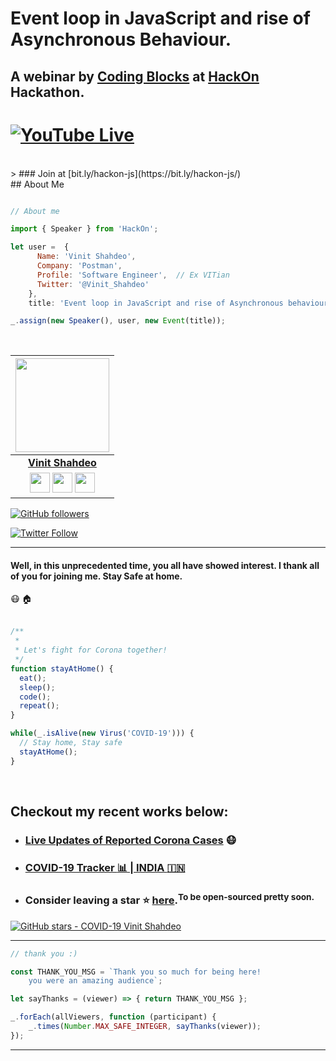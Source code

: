 # Event loop in JavaScript and rise of Asynchronous Behaviour.

## A webinar by [Coding Blocks](https://twitter.com/Vinit_Shahdeo/status/1251819929247993856) at [HackOn](https://twitter.com/Vinit_Shahdeo/status/1251819929247993856) Hackathon. 

# [![YouTube Live](https://img.shields.io/badge/YouTube-Live-tomato.svg?style=for-the-badge&logo=youtube)](https://bit.ly/hackon-js/)
<br>
> ### Join at [bit.ly/hackon-js](https://bit.ly/hackon-js/)

<br>
## About Me


```js

// About me

import { Speaker } from 'HackOn';

let user =  {
      Name: 'Vinit Shahdeo',
      Company: 'Postman',
      Profile: 'Software Engineer',  // Ex VITian
  	  Twitter: '@Vinit_Shahdeo'
	},
	title: 'Event loop in JavaScript and rise of Asynchronous behaviour';

_.assign(new Speaker(), user, new Event(title));

```

<br>

|                                                                                         <a href="https://fayz.in/stories/s/1522/0/?ckt_id=ZGL1ZGVk&title=story_of_vinit_shahdeo"><img src="https://raw.githubusercontent.com/vinitshahdeo/Water-Monitoring-System/master/assets/vinit-shahdeo.jpg" width=150px height=150px /></a>                                                                                         |
| :------------------------------------------------------------------------------------------------------------------------------------------------------------------------------------------------------------------------------------------------------------------------------------------------------------------------------------------: |
|                                                                                                                                        **[Vinit Shahdeo](https://www.linkedin.com/in/vinitshahdeo/)**                                                                                                                                        |
| <a href="https://twitter.com/Vinit_Shahdeo"><img src="https://raw.githubusercontent.com/vinitshahdeo/Water-Monitoring-System/master/assets/twitter.png" width="32px" height="32px"></a> <a href="https://www.facebook.com/vinit.shahdeo"><img src="https://raw.githubusercontent.com/vinitshahdeo/Water-Monitoring-System/master/assets/facebook.png" width="32px" height="32px"></a> <a href="https://www.linkedin.com/in/vinitshahdeo/"><img src="https://raw.githubusercontent.com/vinitshahdeo/Water-Monitoring-System/master/assets/linkedin.png" width="32px" height="32px"></a> |

[![GitHub followers](https://img.shields.io/github/followers/vinitshahdeo.svg?label=Follow%20@vinitshahdeo&style=social)](https://github.com/vinitshahdeo/) 

[![Twitter Follow](https://img.shields.io/twitter/follow/Vinit_Shahdeo?style=social)](https://twitter.com/Vinit_Shahdeo)


---

#### Well, in this unprecedented time, you all have showed interest. I thank all of you for joining me. Stay Safe at home.

:mask: :house:
<br><br>

```javascript
/**
 * 
 * Let's fight for Corona together!
 */
function stayAtHome() {
  eat();
  sleep();
  code();
  repeat();
}

while(_.isAlive(new Virus('COVID-19'))) {
  // Stay home, Stay safe
  stayAtHome();
}
```
<br>

## Checkout my recent works below:

- ### [Live Updates of Reported Corona Cases](http://corona-cases-india.netlify.com/) :mask:
- ### [COVID-19 Tracker :bar_chart: | INDIA :india:](https://indiafightscorona.netlify.app/)
- ### Consider leaving a star :star: [here](https://github.com/vinitshahdeo/COVID19).<sup>To be open-sourced pretty soon.</strong></sup>

[![GitHub stars - COVID-19 Vinit Shahdeo](https://img.shields.io/github/stars/vinitshahdeo/COVID19?label=LEAVE%20A%20Star%20on%20GitHub&logo=github&style=for-the-badge)](https://github.com/vinitshahdeo/COVID19/)


---

```javascript
// thank you :)

const THANK_YOU_MSG = `Thank you so much for being here! 
	you were an amazing audience`;

let sayThanks = (viewer) => { return THANK_YOU_MSG };

_.forEach(allViewers, function (participant) {
	_.times(Number.MAX_SAFE_INTEGER, sayThanks(viewer));
});

```
---
